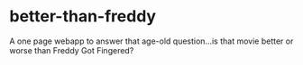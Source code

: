 better-than-freddy
==================

A one page webapp to answer that age-old question...is that movie better or worse than Freddy Got Fingered?
